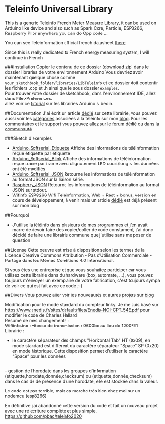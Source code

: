 Teleinfo Universal Library
==========================

This is a generic Teleinfo French Meter Measure Library, it can be used on Arduino like device and also such as Spark Core, Particle, ESP8266, Raspberry PI or anywhere you can do Cpp code ...

You can see Teleinformation official french datasheet [there][1]

Since this is really dedicated to French energy measuring system, I will continue in French

###Installation
Copier le contenu de ce dossier (download zip) dans le dossier libraries de votre environnement Arduino Vous devriez avoir maintenant quelque chose comme `your_sketchbook_folder/libraries/LibTeleinfo` et ce dossier doit contentir les fichiers .cpp et .h ainsi que le sous dossier `examples`.
<br/>
Pour trouver votre dossier de sketchbook, dans l'environnement IDE, allez dans File>Preferences.
<br/>
allez voir ce [tutorial][2] sur les librairies Arduino si beoin.
<br/>

##Documentation
J'ai écrit un article [dédié][10] sur cette librairie, vous pouvez aussi voir les [catégories][6] associées à la téléinfo sur mon [blog][7].
Pour les commentaires et le support vous pouvez allez sur le [forum][8] dédié ou dans la [communauté][9] 

###Sketch d'exemples
- [Arduino_Softserial_Etiquette][3] Affiche des informations de téléinformation reçue étiquette par étiquette
- [Arduino_Softserial_Blink][11] Affiche des informations de téléinformation reçue trame par trame avec clignotement LED court/long si les données ont été modifiés
- [Arduino_Softserial_JSON][4] Retourne les informations de téléinformation au format JSON sur la liaison série.
- [Raspberry_JSON][12] Retourne les informations de téléinformation au format JSON sur stdout.
- [Wifinfo][5] ESP8266 Wifi Teleinformation, Web + Rest + bonus, version en cours de développement, à venir mais un article [dédié][13] est déjà présent sur mon blog

##Pourquoi
- J'utilise la téléinfo dans plusieurs de mes programmes et j'en avait marre de devoir faire des copier/coller de code constament, j'ai donc décidé de faire une librairie commune que j'utilise sans me poser de question

##License
Cette oeuvre est mise à disposition selon les termes de la Licence Creative Commons Attribution - Pas d’Utilisation Commerciale - Partage dans les Mêmes Conditions 4.0 International.

Si vous êtes une entreprise et que vous souhaitez participer car vous utilisez cette librairie dans du hardware (box, automate, ...), vous pouvez toujours m'envoyer un exemplaire de votre fabrication, c'est toujours sympa de voir ce qui est fait avec ce code ;-)

##Divers
Vous pouvez aller voir les nouveautés et autres projets sur [blog][7] 

[1]: http://www.erdf.fr/sites/default/files/ERDF-NOI-CPT_02E.pdf
[2]: http://learn.adafruit.com/arduino-tips-tricks-and-techniques/arduino-libraries
[6]: https://hallard.me/category/tinfo/
[7]: https://hallard.me
[8]: https://community.hallard.me/category/7
[9]: https://community.hallard.me
[10]: https://hallard.me/libteleinfo

[3]: https://github.com/hallard/LibTeleinfo/blob/master/Examples/Arduino_Softserial/Arduino_Softserial_Etiquette.ino
[4]: https://github.com/hallard/LibTeleinfo/blob/master/Examples/Arduino_Softserial_JSON/Arduino_Softserial_JSON.ino
[5]: https://github.com/hallard/LibTeleinfo/tree/master/examples/Wifinfo/Wifinfo.ino
[11]: https://github.com/hallard/LibTeleinfo/blob/master/Examples/Arduino_Softserial/Arduino_Softserial_Blink.ino
[12]: https://github.com/hallard/LibTeleinfo/blob/master/Examples/Raspberry_JSON/Raspberry_JSON.ino
[13]: https://hallard.me/wifiinfo/



Modification pour le mode standard du compteur linky.
Je me suis basé sur https://www.enedis.fr/sites/default/files/Enedis-NOI-CPT_54E.pdf pour modifier le code de Charles Hallard
<br/>
Résumé de mes changements :
<br/>
Wifiinfo.ino : vitesse de transmission : 9600bd au lieu de 12007E1
<br/>
Librairie : 
<br/>
-  le caractère séparateur des champs "Horizontal Tab" HT (0x09), en mode standard est different du caractère séparateur "Space" SP (0x20) en mode historique. Cette disposition permet d’utiliser le caractère “Space” pour les données.
<br/>
- gestion de l'horodate dans les groupes d'information (etiquette,horodate,donnée,checksum) ou (etiquette,donnée,checksum) dans le cas de de présence d'une horodate, elle est stockée dans la valeur.

Le code est pas terrible, mais ca marche très bien chez moi sur un nodemcu (esp8266)

En définitive j'ai abandonné cette version du code et fait un nouveau projet avec une ré ecriture complète et plus simple.
https://github.com/pbac/teleinfo2020
